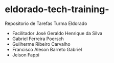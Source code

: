 # eldorado-tech-training-
Repositorio de Tarefas Turma Eldorado
- Facilitador José Geraldo Henrique da Silva
- Gabriel Ferreira Poersch
- Guilherme Ribeiro Carvalho
- Francisco Aleson Barreto Gabriel
- Jeison Fappi
